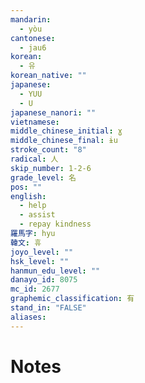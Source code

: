 ```yaml
---
mandarin:
  - yòu
cantonese:
  - jau6
korean:
  - 유
korean_native: ""
japanese:
  - YUU
  - U
japanese_nanori: ""
vietnamese:
middle_chinese_initial: ɣ
middle_chinese_final: ɨu
stroke_count: "8"
radical: 人
skip_number: 1-2-6
grade_level: 名
pos: ""
english:
  - help
  - assist
  - repay kindness
羅馬字: hyu
韓文: 휴
joyo_level: ""
hsk_level: ""
hanmun_edu_level: ""
danayo_id: 8075
mc_id: 2677
graphemic_classification: 有
stand_in: "FALSE"
aliases:
---
```


# Notes
